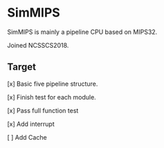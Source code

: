 # SimMIPS

SimMIPS is mainly a pipeline CPU based on MIPS32.

Joined NCSSCS2018.

## Target

[x] Basic five pipeline structure.

[x] Finish test for each module.

[x] Pass full function test

[x] Add interrupt

[ ] Add Cache
